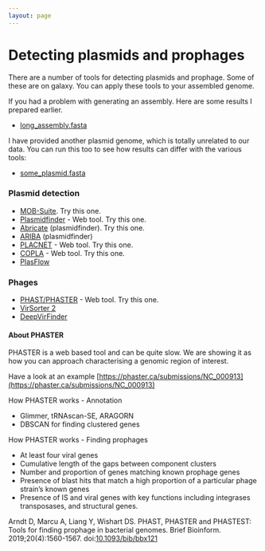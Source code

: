 ```yaml
---
layout: page
---
```


# Detecting plasmids and prophages
There are a number of tools for detecting plasmids and prophage. Some of these are on galaxy. You can apply these tools to your assembled genome.

If you had a problem with generating an assembly. Here are some results I prepared earlier. 

* [long_assembly.fasta](/seq-analysis/long_assembly.fasta)

I have provided another plasmid genome, which is totally unrelated to our data. You can run this too to see how results can differ with the various tools:

* [some_plasmid.fasta](/seq-analysis/some_plasmid.fasta)

### Plasmid detection 

* [MOB-Suite](https://github.com/phac-nml/mob-suite). Try this one.
* [Plasmidfinder](https://cge.food.dtu.dk/services/PlasmidFinder/) - Web tool. Try this one.
* [Abricate](https://github.com/tseemann/abricate) (plasmidfinder). Try this one.
* [ARIBA](https://github.com/sanger-pathogens/ariba) (plasmidfinder)
* [PLACNET](https://castillo.dicom.unican.es/upload/) - Web tool. Try this one.
* [COPLA](https://castillo.dicom.unican.es/copla_guide/) - Web tool. Try this one.
* [PlasFlow](https://github.com/smaegol/PlasFlow)

### Phages

* [PHAST/PHASTER](https://phaster.ca/) - Web tool. Try this one.
* [VirSorter 2](https://github.com/jiarong/VirSorter2)
* [DeepVirFinder](https://github.com/jessieren/DeepVirFinder)

#### About PHASTER

PHASTER is a web based tool and can be quite slow. We are showing it as how you can approach characterising a genomic region of interest. 

Have a look at an example [https://phaster.ca/submissions/NC_000913](https://phaster.ca/submissions/NC_000913)

How PHASTER works - Annotation
* Glimmer, tRNAscan-SE, ARAGORN
* DBSCAN for finding clustered genes

How PHASTER works - Finding prophages
* At least four viral genes
* Cumulative length of the gaps between component clusters
* Number and proportion of genes matching known prophage genes
* Presence of blast hits that match a high proportion of a particular phage strain’s known genes
* Presence of IS and viral genes with key functions including integrases transposases, and structural genes.

Arndt D, Marcu A, Liang Y, Wishart DS. PHAST, PHASTER and PHASTEST: Tools for finding prophage in bacterial genomes. Brief Bioinform. 2019;20(4):1560-1567. doi:[10.1093/bib/bbx121](https://academic.oup.com/bib/article/20/4/1560/4222653)

